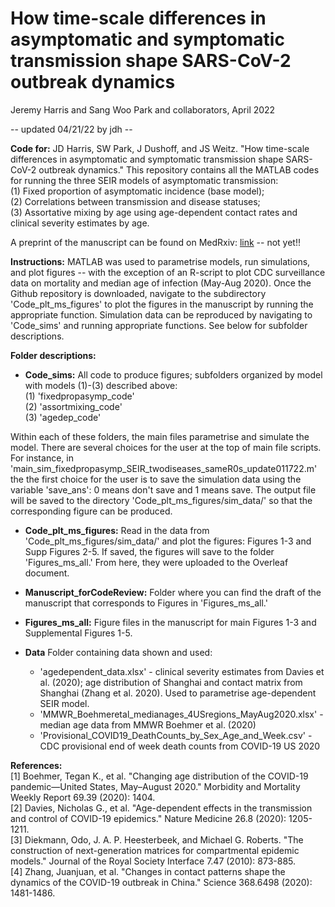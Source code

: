 # How time-scale differences in asymptomatic and symptomatic transmission shape SARS-CoV-2 outbreak dynamics
Jeremy Harris and Sang Woo Park and collaborators, April 2022

 -- updated 04/21/22 by jdh --

**Code for:** JD Harris, SW Park, J Dushoff, and JS Weitz. "How time-scale differences in asymptomatic and symptomatic transmission shape SARS-CoV-2 outbreak dynamics." This repository contains all the MATLAB codes for running the three SEIR models of asymptomatic transmission: <br>
  (1) Fixed proportion of asymptomatic incidence (base model); <br>
  (2) Correlations between transmission and disease statuses; <br>
  (3) Assortative mixing by age using age-dependent contact rates and clinical severity estimates by age.

A preprint of the manuscript can be found on MedRxiv: [link](XXX) -- not yet!! <br>

**Instructions:** 
MATLAB was used to parametrise models, run simulations, and plot figures -- with the exception of an R-script to plot CDC surveillance data on mortality and median age of infection (May-Aug 2020). Once the Github repository is downloaded, navigate to the subdirectory 'Code_plt_ms_figures' to plot the figures in the manuscript by running the appropriate function. Simulation data can be reproduced by navigating to 'Code_sims' and running appropriate functions. See below for subfolder descriptions.

**Folder descriptions:** <br>

- **Code_sims:** All code to produce figures; subfolders organized by model with models (1)-(3) described above: <br>
  (1) 'fixedpropasymp_code' <br>
  (2) 'assortmixing_code' <br>
  (3) 'agedep_code'

Within each of these folders, the main files parametrise and simulate the model. There are several choices for the user at the top of main file scripts. For instance, in 'main_sim_fixedpropasymp_SEIR_twodiseases_sameR0s_update011722.m' the the first choice for the user is to save the simulation data using the variable 'save_ans': 0 means don't save and 1 means save. The output file will be saved to the directory 'Code_plt_ms_figures/sim_data/' so that the corresponding figure can be produced.

- **Code_plt_ms_figures:**
Read in the data from 'Code_plt_ms_figures/sim_data/' and plot the figures: Figures 1-3 and Supp Figures 2-5. If saved, the figures will save to the folder 'Figures_ms_all.' From here, they were uploaded to the Overleaf document.

- **Manuscript_forCodeReview:** Folder where you can find the draft of the manuscript that corresponds to Figures in 'Figures_ms_all.'

- **Figures_ms_all:** Figure files in the manuscript for main Figures 1-3 and Supplemental Figures 1-5.


- **Data** Folder containing data shown and used: <br>
  - 'agedependent_data.xlsx' - clinical severity estimates from Davies et al. (2020); age distribution of Shanghai and contact matrix from Shanghai (Zhang et al. 2020). Used to parametrise age-dependent SEIR model. <br>
  - 'MMWR_Boehmeretal_medianages_4USregions_MayAug2020.xlsx' - median age data from MMWR Boehmer et al. (2020) <br>
  - 'Provisional_COVID19_DeathCounts_by_Sex_Age_and_Week.csv' - CDC provisional end of week death counts from COVID-19 US 2020 <br>


**References:** <br>
[1] Boehmer, Tegan K., et al. "Changing age distribution of the COVID-19 pandemic—United States, May–August 2020." Morbidity and Mortality Weekly Report 69.39 (2020): 1404. <br>
[2] Davies, Nicholas G., et al. "Age-dependent effects in the transmission and control of COVID-19 epidemics." Nature Medicine 26.8 (2020): 1205-1211. <br>
[3] Diekmann, Odo, J. A. P. Heesterbeek, and Michael G. Roberts. "The construction of next-generation matrices for compartmental epidemic models." Journal of the Royal Society Interface 7.47 (2010): 873-885. <br>
[4] Zhang, Juanjuan, et al. "Changes in contact patterns shape the dynamics of the COVID-19 outbreak in China." Science 368.6498 (2020): 1481-1486. <br>

